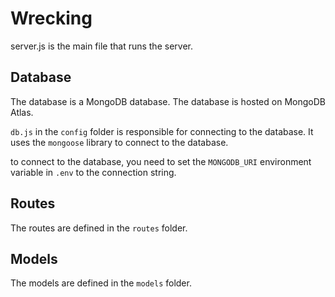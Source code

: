 # Wrecking

server.js is the main file that runs the server. 

## Database

The database is a MongoDB database. The database is hosted on MongoDB Atlas. 

 `db.js` in the `config` folder is responsible for connecting to the database. It uses the `mongoose` library to connect to the database. 

 to connect to the database, you need to set the `MONGODB_URI` environment variable in `.env` to the connection string.


## Routes

The routes are defined in the `routes` folder. 

## Models

The models are defined in the `models` folder. 



